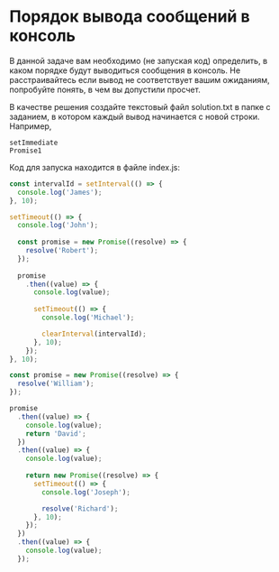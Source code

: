 # Порядок вывода сообщений в консоль

В данной задаче вам необходимо (не запуская код) определить, в каком порядке будут выводиться сообщения в консоль.
Не расстраивайтесь если вывод не соответствует вашим ожиданиям, попробуйте понять, в чем вы допустили просчет.

В качестве решения создайте текстовый файл solution.txt в папке с заданием, в котором каждый вывод начинается с новой 
строки. 
Например,
```text
setImmediate
Promise1
```

Код для запуска находится в файле index.js:
```js
const intervalId = setInterval(() => {
  console.log('James');
}, 10);

setTimeout(() => {
  console.log('John');
  
  const promise = new Promise((resolve) => {
    resolve('Robert');
  });
  
  promise
    .then((value) => {
      console.log(value);
      
      setTimeout(() => {
        console.log('Michael');

        clearInterval(intervalId);
      }, 10);
    });
}, 10);

const promise = new Promise((resolve) => {
  resolve('William');
});

promise
  .then((value) => {
    console.log(value);
    return 'David';
  })
  .then((value) => {
    console.log(value);
    
    return new Promise((resolve) => {
      setTimeout(() => {
        console.log('Joseph');

        resolve('Richard');
      }, 10);
    });
  })
  .then((value) => {
    console.log(value);
  });
```

